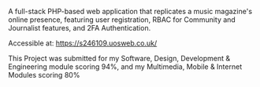 A full-stack PHP-based web application that replicates a music magazine's online presence, featuring user registration, RBAC for Community and Journalist features, and 2FA Authentication. 

Accessible at: https://s246109.uosweb.co.uk/

This Project was submitted for my Software, Design, Development & Engineering module scoring 94%, and my Multimedia, Mobile & Internet Modules scoring 80%
